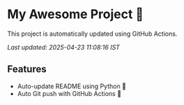 # My Awesome Project 🚀

This project is automatically updated using GitHub Actions.

_Last updated: 2025-04-23 11:08:16 IST_

## Features
- Auto-update README using Python 🐍
- Auto Git push with GitHub Actions 🤖
